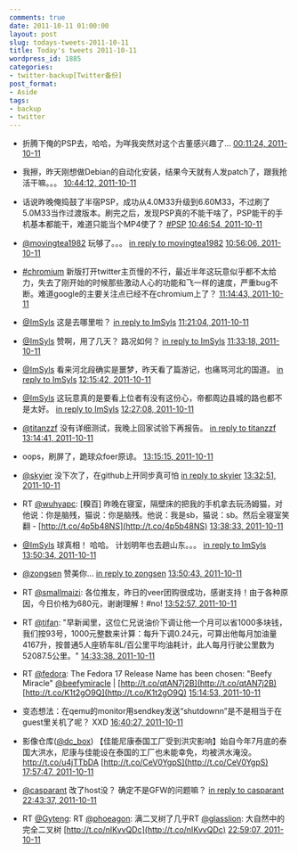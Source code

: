 ```yaml
---
comments: true
date: 2011-10-11 01:00:00
layout: post
slug: todays-tweets-2011-10-11
title: Today's tweets 2011-10-11
wordpress_id: 1885
categories:
- twitter-backup[Twitter备份]
post_format:
- Aside
tags:
- backup
- twitter
---
```





  * 折腾下俺的PSP去，哈哈，为咩我突然对这个古董感兴趣了… [00:11:24, 2011-10-11](http://twitter.com/gfrog/statuses/123430439628189698)





  * 我擦，昨天刚想做Debian的自动化安装，结果今天就有人发patch了，跟我抢活干嘛。。。 [10:44:12, 2011-10-11](http://twitter.com/gfrog/statuses/123589689625153536)





  * 话说昨晚俺捣鼓了半宿PSP，成功从4.0M33升级到6.60M33，不过刷了5.0M33当作过渡版本。刷完之后，发现PSP真的不能干啥了，PSP能干的手机基本都能干，难道只能当个MP4使了？ [#PSP](http://search.twitter.com/search?q=%23PSP) [10:46:54, 2011-10-11](http://twitter.com/gfrog/statuses/123590365977645056)





  * [@movingtea1982](http://twitter.com/movingtea1982) 玩够了。。。 [in reply to movingtea1982](http://twitter.com/movingtea1982/statuses/123590722942287872) [10:56:06, 2011-10-11](http://twitter.com/gfrog/statuses/123592681111826435)





  * [#chromium](http://search.twitter.com/search?q=%23chromium)  新版打开twitter主页慢的不行，最近半年这玩意似乎都不太给力，失去了刚开始的时候那些激动人心的功能和飞一样的速度，严重bug不断。难道google的主要关注点已经不在chromium上了？ [11:14:43, 2011-10-11](http://twitter.com/gfrog/statuses/123597368233955328)





  * [@ImSyls](http://twitter.com/ImSyls) 这是去哪里啦？ [in reply to ImSyls](http://twitter.com/ImSyls/statuses/123598358286827520) [11:21:04, 2011-10-11](http://twitter.com/gfrog/statuses/123598966536421376)





  * [@ImSyls](http://twitter.com/ImSyls) 赞啊，用了几天？ 路况如何？ [in reply to ImSyls](http://twitter.com/ImSyls/statuses/123599173546283008) [11:33:18, 2011-10-11](http://twitter.com/gfrog/statuses/123602042768982016)





  * [@ImSyls](http://twitter.com/ImSyls) 看来河北段确实是噩梦，昨天看了篇游记，也痛骂河北的国道。 [in reply to ImSyls](http://twitter.com/ImSyls/statuses/123602713073291264) [12:15:42, 2011-10-11](http://twitter.com/gfrog/statuses/123612714785447936)





  * [@ImSyls](http://twitter.com/ImSyls) 这玩意真的是要看上位者有没有这份心，帝都周边县城的路也都不是太好。 [in reply to ImSyls](http://twitter.com/ImSyls/statuses/123613288113246208) [12:27:08, 2011-10-11](http://twitter.com/gfrog/statuses/123615590194745344)





  * [@titanzzf](http://twitter.com/titanzzf) 没有详细测试，我晚上回家试验下再报告。 [in reply to titanzzf](http://twitter.com/titanzzf/statuses/123627087553773568) [13:14:41, 2011-10-11](http://twitter.com/gfrog/statuses/123627557160615936)





  * oops，刷屏了，跪球众foer原谅。 [13:15:15, 2011-10-11](http://twitter.com/gfrog/statuses/123627699091677184)





  * [@skyier](http://twitter.com/skyier) 没下次了，在github上开同步真可怕 [in reply to skyier](http://twitter.com/skyier/statuses/123628611721904128) [13:32:51, 2011-10-11](http://twitter.com/gfrog/statuses/123632128473833472)





  * RT [@wuhyapc](http://twitter.com/wuhyapc): [糗百] 昨晚在寝室，隔壁床的把我的手机拿去玩汤姆猫，对他说：你是脑残，猫说：你是脑残。他说：我是sb，猫说：sb。然后全寝室笑翻 - [http://t.co/4p5b48NS](http://t.co/4p5b48NS) [13:38:33, 2011-10-11](http://twitter.com/gfrog/statuses/123633562749632512)





  * [@ImSyls](http://twitter.com/ImSyls) 球真相！ 哈哈。 计划明年也去趟山东。。。 [in reply to ImSyls](http://twitter.com/ImSyls/statuses/123636174513377280) [13:50:34, 2011-10-11](http://twitter.com/gfrog/statuses/123636589313277952)





  * [@zongsen](http://twitter.com/zongsen) 赞美你... [in reply to zongsen](http://twitter.com/zongsen/statuses/123636238145171456) [13:50:43, 2011-10-11](http://twitter.com/gfrog/statuses/123636624545419264)





  * RT [@smallmaizi](http://twitter.com/smallmaizi): 各位推友，昨日的veer团购很成功，感谢支持！由于各种原因，今日价格为680元，谢谢理解！#no! [13:52:57, 2011-10-11](http://twitter.com/gfrog/statuses/123637187538468865)





  * RT [@tifan](http://twitter.com/tifan): "早新闻里，这位仁兄说油价下调让他一个月可以省1000多块钱，我们按93号，1000元整数来计算：每升下调0.24元，可算出他每月加油量4167升，按普通5人座轿车8L/百公里平均油耗计，此人每月行驶公里数为52087.5公里。" [14:33:38, 2011-10-11](http://twitter.com/gfrog/statuses/123647426333646848)





  * RT [@fedora](http://twitter.com/fedora): The Fedora 17 Release Name has been chosen: "Beefy Miracle" [@beefymiracle](http://twitter.com/beefymiracle)  |  [http://t.co/qtAN7j2B](http://t.co/qtAN7j2B)  [http://t.co/K1t2gO9Q](http://t.co/K1t2gO9Q) [15:14:53, 2011-10-11](http://twitter.com/gfrog/statuses/123657808653721600)





  * 变态想法：在qemu的monitor用sendkey发送“shutdownn”是不是相当于在guest里关机了呢？ XXD [16:40:27, 2011-10-11](http://twitter.com/gfrog/statuses/123679340184604672)





  * 影像仓库([@dc_box](http://twitter.com/dc_box)) 【佳能尼康泰国工厂受到洪灾影响】始自今年7月底的泰国大洪水，尼康与佳能设在泰国的工厂也未能幸免，均被洪水淹没。http://t.co/u4jTTbDA [http://t.co/CeV0YgpS](http://t.co/CeV0YgpS) [17:57:47, 2011-10-11](http://twitter.com/gfrog/statuses/123698801281216512)





  * [@casparant](http://twitter.com/casparant) 改了host没？ 确定不是GFW的问题嘛？ [in reply to casparant](http://twitter.com/casparant/statuses/123770093770518528) [22:43:37, 2011-10-11](http://twitter.com/gfrog/statuses/123770736174309377)





  * RT [@Gyteng](http://twitter.com/Gyteng): RT [@phoeagon](http://twitter.com/phoeagon): 满二叉树了几乎RT [@glasslion](http://twitter.com/glasslion): 大自然中的完全二叉树 [http://t.co/nIKvvQDc](http://t.co/nIKvvQDc) [22:59:07, 2011-10-11](http://twitter.com/gfrog/statuses/123774634192674817)




